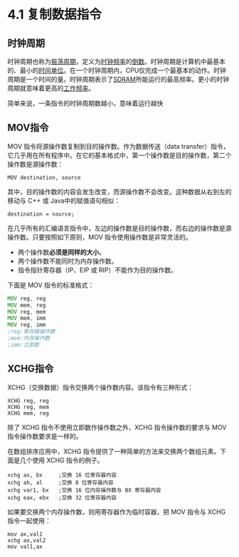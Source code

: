 # 4.1 复制数据指令

## 时钟周期

时钟周期也称为[振荡周期](https://baike.baidu.com/item/振荡周期/10063375)，定义为[时钟频率](https://baike.baidu.com/item/时钟频率/103708)的[倒数](https://baike.baidu.com/item/倒数/4793)。时钟周期是计算机中最基本的、最小的[时间单位](https://baike.baidu.com/item/时间单位/3078999)。在一个时钟周期内，CPU仅完成一个最基本的动作。时钟周期是一个时间的量。时钟周期表示了[SDRAM](https://baike.baidu.com/item/SDRAM)所能运行的最高频率。更小的时钟周期就意味着更高的[工作频率](https://baike.baidu.com/item/工作频率/6451298)。

简单来说，一条指令的时钟周期数越小，意味着运行越快

## MOV指令

MOV 指令将源操作数复制到目的操作数。作为数据传送（data transfer）指令，它几乎用在所有程序中。在它的基本格式中，第一个操作数是目的操作数，第二个操作数是源操作数：

```MOV destination, source```

其中，目的操作数的内容会发生改变，而源操作数不会改变。这种数据从右到左的移动与 C++ 或 Java中的赋值语句相似：

```destination = source;```

在几乎所有的汇编语言指令中，左边的操作数是目的操作数，而右边的操作数是源操作数。只要按照如下原则，MOV 指令使用操作数是非常灵活的。

- 两个操作数**必须是同样的大小**。
- 两个操作数不能同时为内存操作数。
- 指令指针寄存器（IP、EIP 或 RIP）不能作为目的操作数。

下面是 MOV 指令的标准格式：

```asm
MOV reg, reg
MOV mem, reg
MOV reg, mem
MOV mem, imm
MOV reg, imm
;reg:寄存器操作数
;mem:内存操作数
;imm:立即数
```

## XCHG指令

XCHG（交换数据）指令交换两个操作数内容。该指令有三种形式：

```assembly
XCHG reg, reg
XCHG reg, mem
XCHG mem, reg
```

除了 XCHG 指令不使用立即数作操作数之外，XCHG 指令操作数的要求与 MOV 指令操作数要求是一样的。

在数组排序应用中，XCHG 指令提供了一种简单的方法来交换两个数组元素。下面是几个使用 XCHG 指令的例子。

```assembly
xchg ax, bx		;交换 16 位寄存器内容
xchg ah, al		;交换 8 位寄存器内容
xchg var1, bx	;交换 16 位内存操作数与 BX 寄存器内容
xchg eax, ebx	;交换 32 位寄存器内容
```

如果要交换两个内存操作数，则用寄存器作为临时容器，把 MOV 指令与 XCHG 指令一起使用：

```assembly
mov ax,val1
xchg ax,val2
mov val1,ax
```